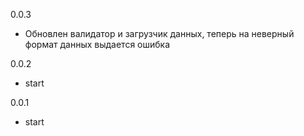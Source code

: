 0.0.3
- Обновлен валидатор и загрузчик данных, теперь на неверный формат данных выдается ошибка

0.0.2
- start

0.0.1
- start
